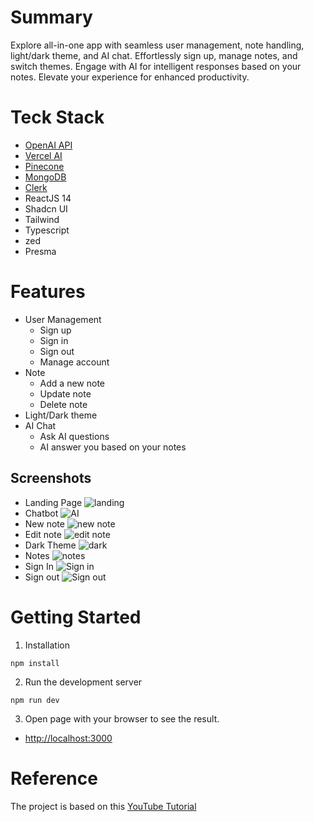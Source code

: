 # Summary
Explore all-in-one app with seamless user management, note handling, light/dark theme, and AI chat. Effortlessly sign up, manage notes, and switch themes. Engage with AI for intelligent responses based on your notes. Elevate your experience for enhanced productivity.

# Teck Stack
- [OpenAI API]()
- [Vercel AI]()
- [Pinecone](https://www.pinecone.io/)
- [MongoDB](https://www.mongodb.com/)
- [Clerk](https://clerk.com)
- ReactJS 14
- Shadcn UI
- Tailwind
- Typescript
- zed
- Presma

# Features
- User Management 
  - Sign up
  - Sign in
  - Sign out
  - Manage account
- Note
  - Add a new note
  - Update note
  - Delete note
- Light/Dark theme
- AI Chat
  - Ask AI questions 
  - AI answer you based on your notes

## Screenshots
- Landing Page
  ![landing](./screenshots/Landing.jpg)
- Chatbot
  ![AI](./screenshots/AI.jpg)
- New note
  ![new note](./screenshots/NewNote.jpg)
- Edit note
  ![edit note](./screenshots/EditNote.jpg)
- Dark Theme
  ![dark](./screenshots/DarkTheme.jpg)
- Notes
  ![notes](./screenshots/Notes.jpg)
- Sign In
  ![Sign in](./screenshots/SignIn.jpg)
- Sign out
  ![Sign out](./screenshots/SignOut.jpg)

# Getting Started
1. Installation
```shell
npm install
```

2. Run the development server
```shell
npm run dev
```

3. Open page with your browser to see the result.
  - [http://localhost:3000](http://localhost:3000)

# Reference
The project is based on this [YouTube Tutorial](https://youtu.be/mkJbEP5GeRA?si=IY5-_swNiSVgkpH1)
